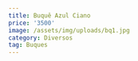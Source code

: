 ```yaml
---
title: Buquê Azul Ciano
price: '3500'
image: /assets/img/uploads/bq1.jpg
category: Diversos
tag: Buques
---
```


